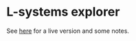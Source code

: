 # L-systems explorer

See [here](https://relint.de/l-systems.html) for a live version and some notes.

